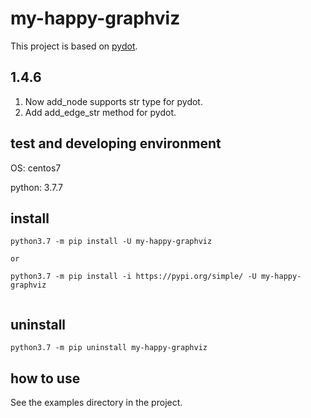 # my-happy-graphviz

This project is based on [pydot](https://github.com/pydot/pydot).

## 1.4.6
1. Now add_node supports str type for pydot.
1. Add add_edge_str method for pydot.



## test and developing environment
OS: centos7

python:  3.7.7

## install
```shell
python3.7 -m pip install -U my-happy-graphviz

or

python3.7 -m pip install -i https://pypi.org/simple/ -U my-happy-graphviz


```

## uninstall
```shell
python3.7 -m pip uninstall my-happy-graphviz
```


## how to use
See the examples directory in the project.
